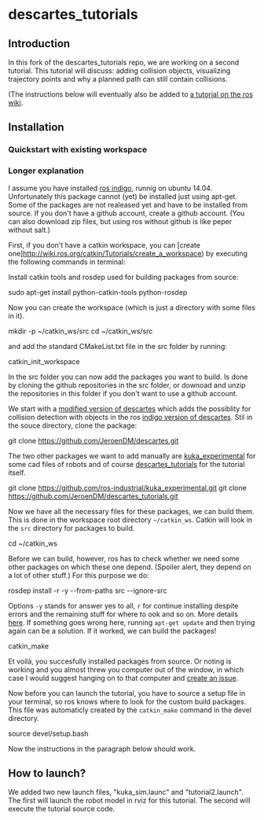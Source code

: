 # descartes_tutorials

## Introduction
In this fork of the descartes_tutorials repo, we are working on a second tutorial.
This tutorial will discuss: adding collision objects, visualizing trajectory points and why a planned path can still contain collisions.


(The instructions below will eventually also be added to [a tutorial on the ros wiki](http://wiki.ros.org/descartes/Tutorials/Robot%20Welding%20With%20Descartes).

## Installation

### Quickstart with existing workspace

### Longer explanation

I assume you have installed [ros indigo](http://wiki.ros.org/indigo), runnig on ubuntu 14.04.
Unfortunately this package cannot (yet) be installed just using apt-get.
Some of the packages are not realeased yet and have to be installed from source. If you don't have a github account, create a github account. (You can also download zip files, but using ros without github is like peper without salt.)

First, if you don't have a catkin workspace, you can [create one]http://wiki.ros.org/catkin/Tutorials/create_a_workspace) by executing the following commands in terminal:

Install catkin tools and rosdep used for building packages from source:

  sudo apt-get install python-catkin-tools python-rosdep
  
Now you can create the workspace (which is just a directory with some files in it).

  mkdir -p ~/catkin_ws/src
  cd ~/catkin_ws/src

and add the standard CMakeList.txt file in the src folder by running:

  catkin_init_workspace
  
In the src folder you can now add the packages you want to build. Is done by cloning the github repositories in the src folder, or downoad and unzip the repositories in this folder if you don't want to use a github account.

We start with a [modified version of descartes](https://github.com/JeroenDM/descartes) which adds the possiblity for collision detection with objects in the ros [indigo version of descartes](https://github.com/ros-industrial-consortium/descartes/tree/indigo-devel).
Stil in the souce directory, clone the package:

  git clone https://github.com/JeroenDM/descartes.git
  
The two other packages we want to add manually are [kuka_experimental](https://github.com/ros-industrial/kuka_experimental) for some cad files of robots and of course [descartes_tutorials](https://github.com/JeroenDM/descartes_tutorials) for the tutorial itself.

  git clone https://github.com/ros-industrial/kuka_experimental.git
  git clone https://github.com/JeroenDM/descartes_tutorials.git
  
Now we have all the necessary files for these packages, we can build them. This is done in the workspace root directory `~/catkin_ws`. Catkin will look in the `src` directory for packages to build.
 
  cd ~/catkin_ws
  
Before we can build, however, ros has to check whether we need some other packages on which these one depend. (Spoiler alert, they depend on a lot of other stuff.) For this purpose we do:

  rosdep install -r -y --from-paths src --ignore-src
  
 Options `-y` stands for answer yes to all, `r` for continue installing despite errors and the remaining stuff for where to ook and so on. More details [here](http://docs.ros.org/independent/api/rosdep/html/commands.html). If something goes wrong here, running `apt-get update` and then trying again can be a solution. If it worked, we can build the packages!
  
  catkin_make
  
Et voilà, you succesfully installed packages from source. Or noting is working and you almost threw you computer out of the window, in which case I would suggest hanging on to that computer and [create an issue](https://help.github.com/articles/creating-an-issue/).

Now before you can launch the tutorial, you have to source a setup file in your terminal, so ros knows where to look for the custom build packages. This file was automaticly created by the `catkin_make` command in the devel directory.

  source devel/setup.bash
  
Now the instructions in the paragraph below should work.

## How to launch?

We added two new launch files, "kuka_sim.launc" and "tutorial2.launch".
The first will launch the robot model in rviz for this tutorial.
The second will execute the tutorial source code.

